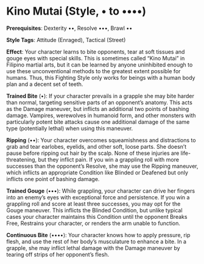 # Kino Mutai (Style, • to ••••) 

**Prerequisites**: Dexterity ••, Resolve •••, Brawl •• 

**Style Tags**: Attitude (Enraged), Tactical (Street) 

**Effect**: Your character learns to bite opponents, tear at soft tissues and gouge eyes with special skills. This is sometimes called “Kino Mutai” in Filipino martial arts, but it can be learned by anyone uninhibited enough to use these unconventional methods to the greatest extent possible for humans. Thus, this Fighting Style only works for beings with a human body plan and a decent set of teeth. 

**Trained Bite** (•): If your character prevails in a grapple she may bite harder than normal, targeting sensitive parts of an opponent’s anatomy. This acts as the Damage maneuver, but inflicts an additional two points of bashing damage. Vampires, werewolves in humanoid form, and other monsters with particularly potent bite attacks cause one additional damage of the same type (potentially lethal) when using this maneuver. 

**Ripping** (••): Your character overcomes squeamishness and distractions to grab and tear earlobes, eyelids, and other soft, loose parts. She doesn’t pause before ripping out hair by the scalp. None of these injuries are life-threatening, but they inflict pain. If you win a grappling roll with more successes than the opponent’s Resolve, she may use the Ripping maneuver, which inflicts an appropriate Condition like Blinded or Deafened but only inflicts one point of bashing damage. 

**Trained Gouge** (•••): While grappling, your character can drive her fingers into an enemy’s eyes with exceptional force and persistence. If you win a grappling roll and score at least three successes, you may opt for the Gouge maneuver. This inflicts the Blinded Condition, but unlike typical cases your character maintains this Condition until the opponent Breaks Free, Restrains your character, or renders the arm unable to function. 

**Continuous Bite** (••••): Your character knows how to apply pressure, rip flesh, and use the rest of her body’s musculature to enhance a bite. In a grapple, she may inflict lethal damage with the Damage maneuver by tearing off strips of her opponent’s flesh.